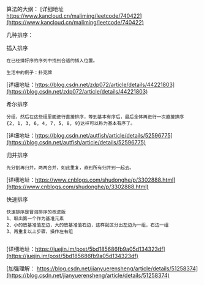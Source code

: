 算法的大纲：
[详细地址 https://www.kancloud.cn/maliming/leetcode/740422](https://www.kancloud.cn/maliming/leetcode/740422)

几种排序：

插入排序
```
在已经排好序的序列中找到合适的插入位置。

生活中的例子：扑克牌
```
[详细地址：https://blog.csdn.net/zdp072/article/details/44221803](https://blog.csdn.net/zdp072/article/details/44221803)

希尔排序
```
分组，然后在这些组里面进行直接排序，等到基本有序后，最后全体再进行一次直接排序
{2, 1, 3, 6, 4, 7, 5, 8, 9}这样可以称为基本有序了。
```
[详细地址：https://blog.csdn.net/autfish/article/details/52596775](https://blog.csdn.net/autfish/article/details/52596775)

归并排序
```
先分割再归并，两两合并，如此重复，直到所有归并到一起去。

```
[详细地址：https://www.cnblogs.com/shudonghe/p/3302888.html](https://www.cnblogs.com/shudonghe/p/3302888.html)

快速排序
```
快速排序是冒泡排序的改进版
1、取出第一个作为基准元素
2、小的放基准值左边，大的放基准值右边，这样就区分出左边为一组，右边一组
3、再重复以上步骤，操作左右组


```
[详细地址：https://juejin.im/post/5bd185686fb9a05d134323df](https://juejin.im/post/5bd185686fb9a05d134323df)

[加强理解： https://blog.csdn.net/jianyuerensheng/article/details/51258374](https://blog.csdn.net/jianyuerensheng/article/details/51258374)